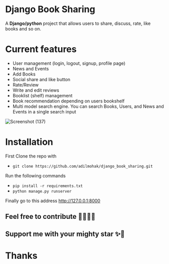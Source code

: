 # Django Book Sharing

A **Django/python** project that allows users to share, discuss, rate, like books and so on.

# Current features

- User management (login, logout, signup, profile page)
- News and Events
- Add Books
- Social share and like button
- Rate/Review
- Write and edit reviews
- Booklist (shelf) management
- Book recommendation depending on users bookshelf
- Multi model search engine. You can search Books, Users, and News and Events in a single search input

![Screenshot (137)](https://user-images.githubusercontent.com/60693922/112548449-4e83ba80-8dcd-11eb-9807-2da98b29836d.png)

# Installation

First Clone the repo with

- `git clone https://github.com/adilmohak/django_book_sharing.git`

Run the following commands

- `pip install -r requirements.txt`
- `python manage.py runserver`

Finally go to this address http://127.0.0.1:8000

## Feel free to contribute 👨‍💻👨‍💻

## Support me with your mighty star ✨🤩

# Thanks
